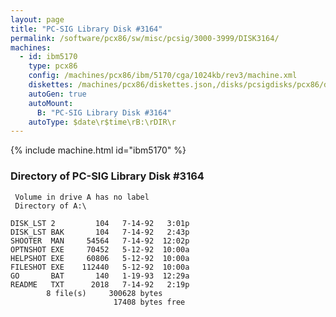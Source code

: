 ```yaml
---
layout: page
title: "PC-SIG Library Disk #3164"
permalink: /software/pcx86/sw/misc/pcsig/3000-3999/DISK3164/
machines:
  - id: ibm5170
    type: pcx86
    config: /machines/pcx86/ibm/5170/cga/1024kb/rev3/machine.xml
    diskettes: /machines/pcx86/diskettes.json,/disks/pcsigdisks/pcx86/diskettes.json
    autoGen: true
    autoMount:
      B: "PC-SIG Library Disk #3164"
    autoType: $date\r$time\rB:\rDIR\r
---
```


{% include machine.html id="ibm5170" %}

### Directory of PC-SIG Library Disk #3164

     Volume in drive A has no label
     Directory of A:\

    DISK_LST 2         104   7-14-92   3:01p
    DISK_LST BAK       104   7-14-92   2:43p
    SHOOTER  MAN     54564   7-14-92  12:02p
    OPTNSHOT EXE     70452   5-12-92  10:00a
    HELPSHOT EXE     60806   5-12-92  10:00a
    FILESHOT EXE    112440   5-12-92  10:00a
    GO       BAT       140   1-19-93  12:29a
    README   TXT      2018   7-14-92   2:19p
            8 file(s)     300628 bytes
                           17408 bytes free
